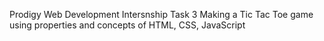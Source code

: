 Prodigy Web Development Intersnship Task 3 Making a Tic Tac Toe game using properties and concepts of HTML, CSS, JavaScript
